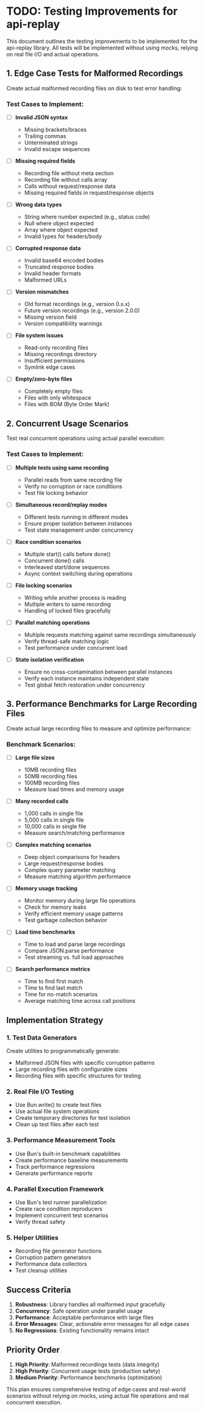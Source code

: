 # TODO: Testing Improvements for api-replay

This document outlines the testing improvements to be implemented for the api-replay library. All tests will be implemented without using mocks, relying on real file I/O and actual operations.

## 1. Edge Case Tests for Malformed Recordings

Create actual malformed recording files on disk to test error handling:

### Test Cases to Implement:
- [ ] **Invalid JSON syntax**
  - Missing brackets/braces
  - Trailing commas
  - Unterminated strings
  - Invalid escape sequences

- [ ] **Missing required fields**
  - Recording file without meta section
  - Recording file without calls array
  - Calls without request/response data
  - Missing required fields in request/response objects

- [ ] **Wrong data types**
  - String where number expected (e.g., status code)
  - Null where object expected
  - Array where object expected
  - Invalid types for headers/body

- [ ] **Corrupted response data**
  - Invalid base64 encoded bodies
  - Truncated response bodies
  - Invalid header formats
  - Malformed URLs

- [ ] **Version mismatches**
  - Old format recordings (e.g., version 0.x.x)
  - Future version recordings (e.g., version 2.0.0)
  - Missing version field
  - Version compatibility warnings

- [ ] **File system issues**
  - Read-only recording files
  - Missing recordings directory
  - Insufficient permissions
  - Symlink edge cases

- [ ] **Empty/zero-byte files**
  - Completely empty files
  - Files with only whitespace
  - Files with BOM (Byte Order Mark)

## 2. Concurrent Usage Scenarios

Test real concurrent operations using actual parallel execution:

### Test Cases to Implement:
- [ ] **Multiple tests using same recording**
  - Parallel reads from same recording file
  - Verify no corruption or race conditions
  - Test file locking behavior

- [ ] **Simultaneous record/replay modes**
  - Different tests running in different modes
  - Ensure proper isolation between instances
  - Test state management under concurrency

- [ ] **Race condition scenarios**
  - Multiple start() calls before done()
  - Concurrent done() calls
  - Interleaved start/done sequences
  - Async context switching during operations

- [ ] **File locking scenarios**
  - Writing while another process is reading
  - Multiple writers to same recording
  - Handling of locked files gracefully

- [ ] **Parallel matching operations**
  - Multiple requests matching against same recordings simultaneously
  - Verify thread-safe matching logic
  - Test performance under concurrent load

- [ ] **State isolation verification**
  - Ensure no cross-contamination between parallel instances
  - Verify each instance maintains independent state
  - Test global fetch restoration under concurrency

## 3. Performance Benchmarks for Large Recording Files

Create actual large recording files to measure and optimize performance:

### Benchmark Scenarios:
- [ ] **Large file sizes**
  - 10MB recording files
  - 50MB recording files
  - 100MB recording files
  - Measure load times and memory usage

- [ ] **Many recorded calls**
  - 1,000 calls in single file
  - 5,000 calls in single file
  - 10,000 calls in single file
  - Measure search/matching performance

- [ ] **Complex matching scenarios**
  - Deep object comparisons for headers
  - Large request/response bodies
  - Complex query parameter matching
  - Measure matching algorithm performance

- [ ] **Memory usage tracking**
  - Monitor memory during large file operations
  - Check for memory leaks
  - Verify efficient memory usage patterns
  - Test garbage collection behavior

- [ ] **Load time benchmarks**
  - Time to load and parse large recordings
  - Compare JSON.parse performance
  - Test streaming vs. full load approaches

- [ ] **Search performance metrics**
  - Time to find first match
  - Time to find last match
  - Time for no-match scenarios
  - Average matching time across call positions

## Implementation Strategy

### 1. Test Data Generators
Create utilities to programmatically generate:
- Malformed JSON files with specific corruption patterns
- Large recording files with configurable sizes
- Recording files with specific structures for testing

### 2. Real File I/O Testing
- Use Bun.write() to create test files
- Use actual file system operations
- Create temporary directories for test isolation
- Clean up test files after each test

### 3. Performance Measurement Tools
- Use Bun's built-in benchmark capabilities
- Create performance baseline measurements
- Track performance regressions
- Generate performance reports

### 4. Parallel Execution Framework
- Use Bun's test runner parallelization
- Create race condition reproducers
- Implement concurrent test scenarios
- Verify thread safety

### 5. Helper Utilities
- Recording file generator functions
- Corruption pattern generators
- Performance data collectors
- Test cleanup utilities

## Success Criteria

1. **Robustness**: Library handles all malformed input gracefully
2. **Concurrency**: Safe operation under parallel usage
3. **Performance**: Acceptable performance with large files
4. **Error Messages**: Clear, actionable error messages for all edge cases
5. **No Regressions**: Existing functionality remains intact

## Priority Order

1. **High Priority**: Malformed recordings tests (data integrity)
2. **High Priority**: Concurrent usage tests (production safety)
3. **Medium Priority**: Performance benchmarks (optimization)

This plan ensures comprehensive testing of edge cases and real-world scenarios without relying on mocks, using actual file operations and real concurrent execution.